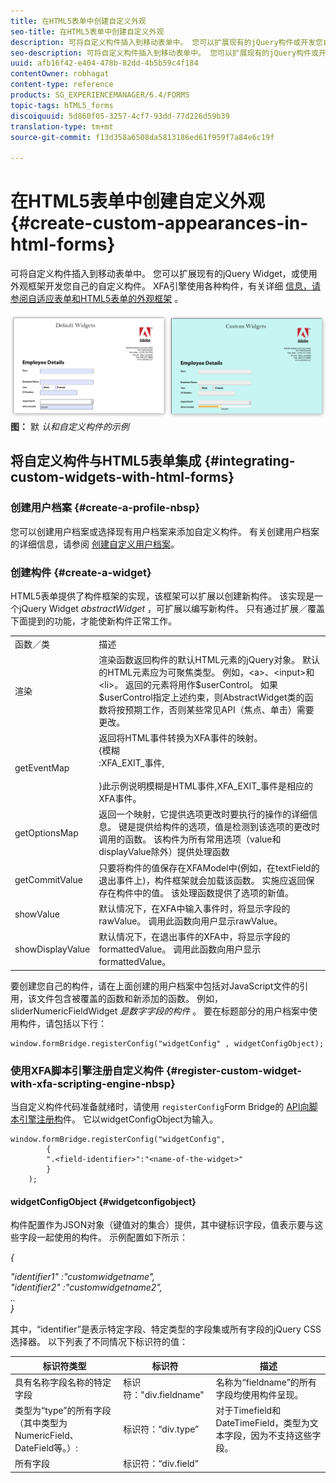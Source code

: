 ```yaml
---
title: 在HTML5表单中创建自定义外观
seo-title: 在HTML5表单中创建自定义外观
description: 可将自定义构件插入到移动表单中。 您可以扩展现有的jQuery构件或开发您自己的自定义构件。
seo-description: 可将自定义构件插入到移动表单中。 您可以扩展现有的jQuery构件或开发您自己的自定义构件。
uuid: afb16f42-e404-478b-82dd-4b5b59c4f184
contentOwner: robhagat
content-type: reference
products: SG_EXPERIENCEMANAGER/6.4/FORMS
topic-tags: hTML5_forms
discoiquuid: 5d860f05-3257-4cf7-93dd-77d226d59b39
translation-type: tm+mt
source-git-commit: f13d358a6508da5813186ed61f959f7a84e6c19f

---
```



# 在HTML5表单中创建自定义外观 {#create-custom-appearances-in-html-forms}

可将自定义构件插入到移动表单中。 您可以扩展现有的jQuery Widget，或使用外观框架开发您自己的自定义构件。 XFA引擎使用各种构件，有关详细 [信息，请参阅自适应表单和HTML5表单的外观框架](/help/forms/using/introduction-widgets.md) 。

![默认构件和自定义构件的示例](assets/custom-widgets.jpg)**图：** 默 *认和自定义构件的示例*

## 将自定义构件与HTML5表单集成 {#integrating-custom-widgets-with-html-forms}

### 创建用户档案 {#create-a-profile-nbsp}

您可以创建用户档案或选择现有用户档案来添加自定义构件。 有关创建用户档案的详细信息，请参阅 [创建自定义用户档案](/help/forms/using/custom-profile.md)。

### 创建构件 {#create-a-widget}

HTML5表单提供了构件框架的实现，该框架可以扩展以创建新构件。 该实现是一个jQuery Widget *abstractWidget* ，可扩展以编写新构件。 只有通过扩展／覆盖下面提到的功能，才能使新构件正常工作。

<table> 
 <tbody> 
  <tr> 
   <td>函数／类</td> 
   <td>描述</td> 
  </tr> 
  <tr> 
   <td>渲染</td> 
   <td>渲染函数返回构件的默认HTML元素的jQuery对象。 默认的HTML元素应为可聚焦类型。 例如，&lt;a&gt;、&lt;input&gt;和&lt;li&gt;。 返回的元素将用作$userControl。 如果$userControl指定上述约束，则AbstractWidget类的函数将按预期工作，否则某些常见API（焦点、单击）需要更改。 </td> 
  </tr> 
  <tr> 
   <td>getEventMap</td> 
   <td>返回将HTML事件转换为XFA事件的映射。 <br /> {模糊<br /> :XFA_EXIT_事件,<br /><br /> }此示例说明模糊是HTML事件,XFA_EXIT_事件是相应的XFA事件。 </td> 
  </tr> 
  <tr> 
   <td>getOptionsMap</td> 
   <td>返回一个映射，它提供选项更改时要执行的操作的详细信息。 键是提供给构件的选项，值是检测到该选项的更改时调用的函数。 该构件为所有常用选项（value和displayValue除外）提供处理函数</td> 
  </tr> 
  <tr> 
   <td>getCommitValue</td> 
   <td>只要将构件的值保存在XFAModel中(例如，在textField的退出事件上)，构件框架就会加载该函数。 实施应返回保存在构件中的值。 该处理函数提供了选项的新值。</td> 
  </tr> 
  <tr> 
   <td>showValue</td> 
   <td>默认情况下，在XFA中输入事件时，将显示字段的rawValue。 调用此函数向用户显示rawValue。 </td> 
  </tr> 
  <tr> 
   <td>showDisplayValue</td> 
   <td>默认情况下，在退出事件的XFA中，将显示字段的formattedValue。 调用此函数向用户显示formattedValue。 </td> 
  </tr> 
 </tbody> 
</table>

要创建您自己的构件，请在上面创建的用户档案中包括对JavaScript文件的引用，该文件包含被覆盖的函数和新添加的函数。 例如，sliderNumericFieldWidget *是数字字段的构件* 。 要在标题部分的用户档案中使用构件，请包括以下行：

```
window.formBridge.registerConfig("widgetConfig" , widgetConfigObject);
```

### 使用XFA脚本引擎注册自定义构件 {#register-custom-widget-with-xfa-scripting-engine-nbsp}

当自定义构件代码准备就绪时，请使用 `registerConfig`Form Bridge的 [API向脚本引擎注册构](/help/forms/using/form-bridge-apis.md)件。 它以widgetConfigObject为输入。

```
window.formBridge.registerConfig("widgetConfig",
        {
        ".<field-identifier>":"<name-of-the-widget>"
        }
    );
```

#### widgetConfigObject {#widgetconfigobject}

构件配置作为JSON对象（键值对的集合）提供，其中键标识字段，值表示要与这些字段一起使用的构件。 示例配置如下所示：

*{*

*&quot;identifier1&quot; :&quot;customwidgetname&quot;,\
&quot;identifier2&quot; :&quot;customwidgetname2&quot;,\
..\
}*

其中，“identifier”是表示特定字段、特定类型的字段集或所有字段的jQuery CSS选择器。 以下列表了不同情况下标识符的值：

| 标识符类型 | 标识符 | 描述 |
|---|---|---|
| 具有名称字段名称的特定字段 | 标识符：&quot;div.fieldname&quot; | 名称为“fieldname”的所有字段均使用构件呈现。 |
| 类型为“type”的所有字段（其中类型为NumericField、DateField等。）:  | 标识符：“div.type” | 对于Timefield和DateTimeField，类型为文本字段，因为不支持这些字段。 |
| 所有字段 | 标识符：“div.field” |  |

